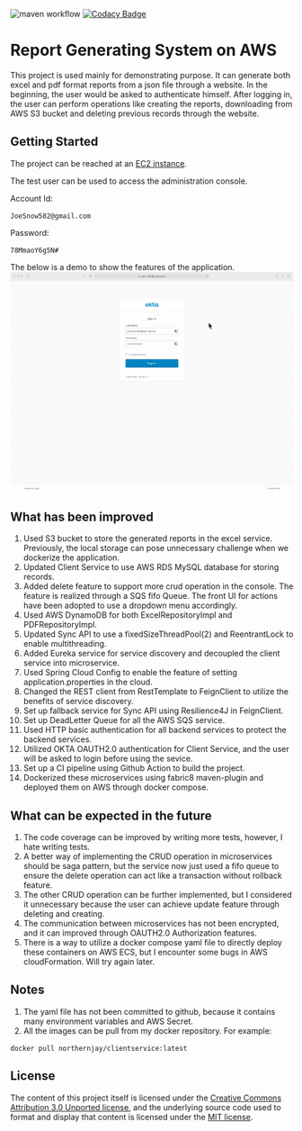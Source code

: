 ![maven workflow](https://github.com/northernjay885/reporting-system-aws/actions/workflows/maven.yml/badge.svg)
[![Codacy Badge](https://app.codacy.com/project/badge/Grade/0cc5df1a96534fd6ab10d1a192ff8974)](https://www.codacy.com/gh/northernjay885/reporting-system-aws/dashboard?utm_source=github.com&amp;utm_medium=referral&amp;utm_content=northernjay885/reporting-system-aws&amp;utm_campaign=Badge_Grade)

# Report Generating System on AWS
 This project is used mainly for demonstrating purpose. It can generate both excel and pdf format reports from a json file through a website. In the beginning, the user would be asked to authenticate himself. After logging in, the user can perform operations like creating the reports, downloading from AWS S3 bucket and deleting previous records through the website.
## Getting Started
 The project can be reached at an [EC2 instance](http://ec2-52-90-176-41.compute-1.amazonaws.com:8080).<br>

 The test user can be used to access the administration console. <br>
 
 Account Id:
 ```
 JoeSnow582@gmail.com
 ```
 Password:
 ```
 78MmaoY6g5N#
 ```

The below is a demo to show the features of the application.
![](reporting.gif)
 

## What has been improved
1. Used S3 bucket to store the generated reports in the excel service. Previously, the local storage can pose unnecessary challenge when we dockerize the application.
2. Updated Client Service to use AWS RDS MySQL database for storing records.
3. Added delete feature to support more crud operation in the console. The feature is realized through a SQS fifo Queue. The front UI for actions have been adopted to use a dropdown menu accordingly.
4. Used AWS DynamoDB for both ExcelRepositoryImpl and PDFRepositoryImpl.
5. Updated Sync API to use a fixedSizeThreadPool(2) and ReentrantLock to enable multithreading.
6. Added Eureka service for service discovery and decoupled the client service into microservice.
7. Used Spring Cloud Config to enable the feature of setting application.properties in the cloud.
8. Changed the REST client from RestTemplate to FeignClient to utilize the benefits of service discovery.
9. Set up fallback service for Sync API using Resilience4J in FeignClient.
10. Set up DeadLetter Queue for all the AWS SQS service.
11. Used HTTP basic authentication for all backend services to protect the backend services. 
12. Utilized OKTA OAUTH2.0 authentication for Client Service, and the user will be asked to login before using the sevice.
13. Set up a CI pipeline using Github Action to build the project.
14. Dockerized these microservices using fabric8 maven-plugin and deployed them on AWS through docker compose.

## What can be expected in the future
1. The code coverage can be improved by writing more tests, however, I hate writing tests.
2. A better way of implementing the CRUD operation in microservices should be saga pattern, but the service now just used a fifo queue to ensure the delete operation can act like a transaction without rollback feature.
3. The other CRUD operation can be further implemented, but I considered it unnecessary because the user can achieve update feature through deleting and creating.
4. The communication between microservices has not been encrypted, and it can improved through OAUTH2.0 Authorization features.
5. There is a way to utilize a docker compose yaml file to directly deploy these containers on AWS ECS, but I encounter some bugs in AWS cloudFormation. Will try again later.

## Notes
1. The yaml file has not been committed to github, because it contains many environment variables and AWS Secret.
2. All the images can be pull from my docker repository. For example:
```
docker pull northernjay/clientservice:latest
```

## License
The content of this project itself is licensed under the [Creative Commons Attribution 3.0 Unported license](https://creativecommons.org/licenses/by/3.0/), and the underlying source code used to format and display that content is licensed under the [MIT license](LICENSE.md).

